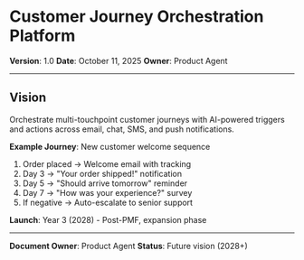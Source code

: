 # Customer Journey Orchestration Platform

**Version**: 1.0
**Date**: October 11, 2025
**Owner**: Product Agent

---

## Vision

Orchestrate multi-touchpoint customer journeys with AI-powered triggers and actions across email, chat, SMS, and push notifications.

**Example Journey**: New customer welcome sequence
1. Order placed → Welcome email with tracking
2. Day 3 → "Your order shipped!" notification
3. Day 5 → "Should arrive tomorrow" reminder
4. Day 7 → "How was your experience?" survey
5. If negative → Auto-escalate to senior support

**Launch**: Year 3 (2028) - Post-PMF, expansion phase

---

**Document Owner**: Product Agent
**Status**: Future vision (2028+)

